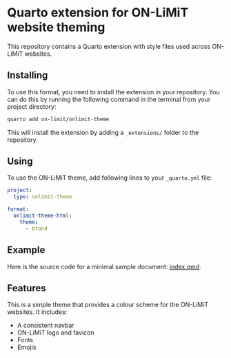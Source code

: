 # Quarto extension for ON-LiMiT website theming

This repository contains a Quarto extension with style files used across
ON-LiMiT websites.

## Installing

To use this format, you need to install the extension in your
repository. You can do this by running the following command in the
terminal from your project directory:

``` bash
quarto add on-limit/onlimit-theme
```

This will install the extension by adding a `_extensions/` folder to the repository.

## Using

To use the ON-LiMiT theme, add following lines to your `_quarto.yml`
file:

``` yaml
project:
  type: onlimit-theme

format:
  onlimit-theme-html:
    theme:
      - brand
```

## Example

Here is the source code for a minimal sample document:
[index.qmd](index.qmd).

## Features

This is a simple theme that provides a colour scheme for the ON-LiMiT
websites. It includes:

-   A consistent navbar
-   ON-LiMiT logo and favicon
-   Fonts
-   Emojis
